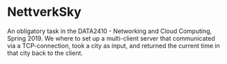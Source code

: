 # NettverkSky
An obligatory task in the DATA2410 - Networking and Cloud Computing, Spring 2019. We where to set up a multi-client server that 
communicated via a TCP-connection, took a city as input, and returned the current time in that city back to the client.  

